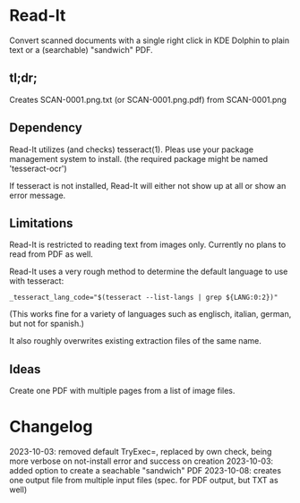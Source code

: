 # Read-It

Convert scanned documents with a single right click in KDE Dolphin to plain text or a (searchable) "sandwich" PDF.

## tl;dr;

Creates SCAN-0001.png.txt (or SCAN-0001.png.pdf) from SCAN-0001.png

## Dependency

Read-It utilizes (and checks) tesseract(1). Pleas use your package management system to install.
(the required package might be named 'tesseract-ocr')

If tesseract is not installed, Read-It will either not show up at all or show an error message.

## Limitations

Read-It is restricted to reading text from images only. Currently no plans to read from PDF as well.

Read-It uses a very rough method to determine the default language to use with tesseract:

    _tesseract_lang_code="$(tesseract --list-langs | grep ${LANG:0:2})"

(This works fine for a variety of languages such as englisch, italian, german, but not for spanish.)

It also roughly overwrites existing extraction files of the same name.

## Ideas

Create one PDF with multiple pages from a list of image files.

# Changelog


2023-10-03: removed default TryExec=, replaced by own check, being more verbose on not-install error and success on creation
2023-10-03: added option to create a seachable "sandwich" PDF
2023-10-08: creates one output file from multiple input files (spec. for PDF output, but TXT as well)


